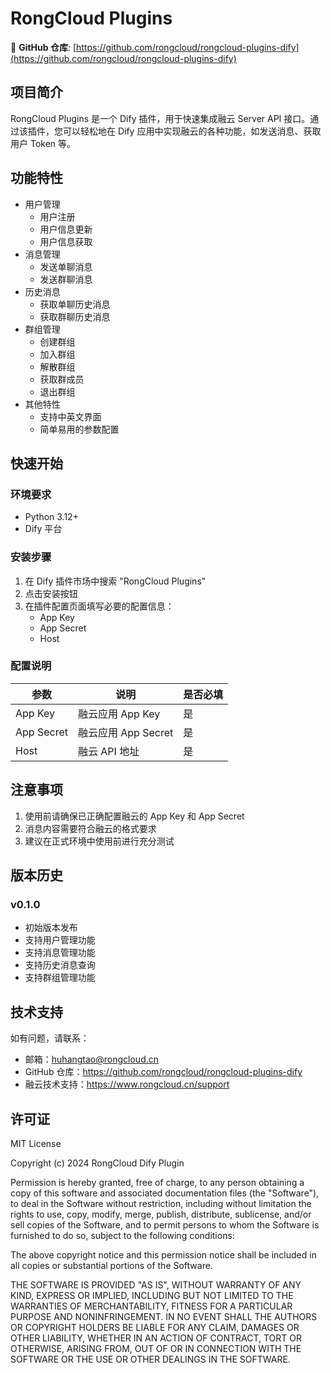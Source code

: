 # RongCloud Plugins

🔗 **GitHub 仓库**: [https://github.com/rongcloud/rongcloud-plugins-dify](https://github.com/rongcloud/rongcloud-plugins-dify)

## 项目简介

RongCloud Plugins 是一个 Dify 插件，用于快速集成融云 Server API 接口。通过该插件，您可以轻松地在 Dify 应用中实现融云的各种功能，如发送消息、获取用户 Token 等。

## 功能特性

- 用户管理
  - 用户注册
  - 用户信息更新
  - 用户信息获取
- 消息管理
  - 发送单聊消息
  - 发送群聊消息
- 历史消息
  - 获取单聊历史消息
  - 获取群聊历史消息
- 群组管理
  - 创建群组
  - 加入群组
  - 解散群组
  - 获取群成员
  - 退出群组
- 其他特性
  - 支持中英文界面
  - 简单易用的参数配置

## 快速开始

### 环境要求

- Python 3.12+
- Dify 平台

### 安装步骤

1. 在 Dify 插件市场中搜索 "RongCloud Plugins"
2. 点击安装按钮
3. 在插件配置页面填写必要的配置信息：
   - App Key
   - App Secret
   - Host

### 配置说明

| 参数 | 说明 | 是否必填 |
|------|------|----------|
| App Key | 融云应用 App Key | 是 |
| App Secret | 融云应用 App Secret | 是 |
| Host | 融云 API 地址 | 是 |

## 注意事项

1. 使用前请确保已正确配置融云的 App Key 和 App Secret
2. 消息内容需要符合融云的格式要求
3. 建议在正式环境中使用前进行充分测试

## 版本历史

### v0.1.0
- 初始版本发布
- 支持用户管理功能
- 支持消息管理功能
- 支持历史消息查询
- 支持群组管理功能

## 技术支持

如有问题，请联系：
- 邮箱：huhangtao@rongcloud.cn
- GitHub 仓库：https://github.com/rongcloud/rongcloud-plugins-dify
- 融云技术支持：https://www.rongcloud.cn/support

## 许可证

MIT License

Copyright (c) 2024 RongCloud Dify Plugin

Permission is hereby granted, free of charge, to any person obtaining a copy
of this software and associated documentation files (the "Software"), to deal
in the Software without restriction, including without limitation the rights
to use, copy, modify, merge, publish, distribute, sublicense, and/or sell
copies of the Software, and to permit persons to whom the Software is
furnished to do so, subject to the following conditions:

The above copyright notice and this permission notice shall be included in all
copies or substantial portions of the Software.

THE SOFTWARE IS PROVIDED "AS IS", WITHOUT WARRANTY OF ANY KIND, EXPRESS OR
IMPLIED, INCLUDING BUT NOT LIMITED TO THE WARRANTIES OF MERCHANTABILITY,
FITNESS FOR A PARTICULAR PURPOSE AND NONINFRINGEMENT. IN NO EVENT SHALL THE
AUTHORS OR COPYRIGHT HOLDERS BE LIABLE FOR ANY CLAIM, DAMAGES OR OTHER
LIABILITY, WHETHER IN AN ACTION OF CONTRACT, TORT OR OTHERWISE, ARISING FROM,
OUT OF OR IN CONNECTION WITH THE SOFTWARE OR THE USE OR OTHER DEALINGS IN THE
SOFTWARE.



